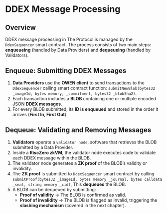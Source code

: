 # DDEX Message Processing

## Overview

DDEX message processing in The Protocol is managed by the `DdexSequencer` smart contract. The process consists of two main steps: **enqueueing** (handled by Data Providers) and **dequeueing** (handled by Validators).

## Enqueue: Submitting DDEX Messages

1. **Data Providers** use the **OWEN client** to send transactions to the `DdexSequencer` calling smart contract function: `submitNewBlob(bytes32 _imageId, bytes memory, _commitment, bytes32 _blobSha2)`.
2. Each transaction includes a **BLOB** containing one or multiple encoded JSON **DDEX messages**.
3. For every BLOB submitted, its **ID is enqueued** and stored in the order it arrives (**First In, First Out**).

## Dequeue: Validating and Removing Messages

1. **Validators** operate a `validator node`, software that retrieves the BLOB submitted by a Data Provider.
2. Inside a **RiscZero zkVM**, the validator node executes code to validate each DDEX message within the BLOB.
3. The validator node generates a **ZK proof** of the BLOB’s validity or invalidity.
4. The **ZK proof** is submitted to `DdexSequencer` smart contract by calling `submitProof(bytes32 _imageId, bytes memory _journal, bytes calldata _seal, string memory _cid)`, This **dequeues** the BLOB.
5. A BLOB can be dequeued by submitting:
   - **Proof of validity** → The BLOB is confirmed as valid.
   - **Proof of invalidity** → The BLOB is flagged as invalid, triggering the **slashing mechanism** (covered in the next chapter).
